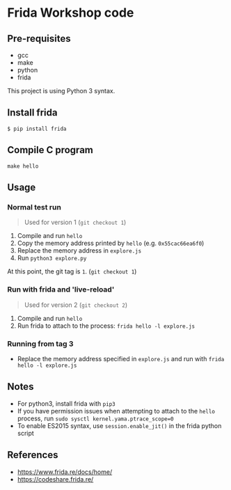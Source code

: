 # Frida Workshop code

## Pre-requisites
- gcc
- make
- python
- frida

This project is using Python 3 syntax.

## Install frida

```
$ pip install frida
```

## Compile C program

```
make hello
```

## Usage

### Normal test run

> Used for version 1 (`git checkout 1`)

1. Compile and run `hello`
2. Copy the memory address printed by `hello` (e.g. `0x55cac66ea6f0`)
3. Replace the memory address in `explore.js`
4. Run `python3 explore.py`

At this point, the git tag is `1`. (`git checkout 1`)

### Run with frida and 'live-reload'

> Used for version 2 (`git checkout 2`)

1. Compile and run `hello`
2. Run frida to attach to the process: `frida hello -l explore.js`

### Running from tag 3

- Replace the memory address specified in `explore.js` and run with `frida hello -l explore.js`

## Notes
- For python3, install frida with `pip3`
- If you have permission issues when attempting to attach to the `hello` process, run `sudo sysctl kernel.yama.ptrace_scope=0`
- To enable ES2015 syntax, use `session.enable_jit()` in the frida python script

## References
- https://www.frida.re/docs/home/
- https://codeshare.frida.re/


